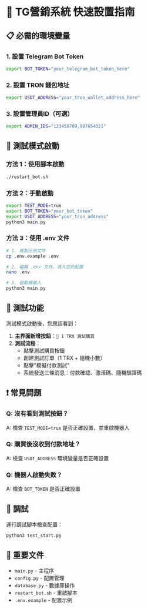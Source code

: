 # 🚀 TG營銷系統 快速設置指南

## 📋 必需的環境變量

### 1. 設置 Telegram Bot Token
```bash
export BOT_TOKEN="your_telegram_bot_token_here"
```

### 2. 設置 TRON 錢包地址
```bash
export USDT_ADDRESS="your_tron_wallet_address_here"
```

### 3. 設置管理員ID（可選）
```bash
export ADMIN_IDS="123456789,987654321"
```

## 🧪 測試模式啟動

### 方法 1：使用腳本啟動
```bash
./restart_bot.sh
```

### 方法 2：手動啟動
```bash
export TEST_MODE=true
export BOT_TOKEN="your_bot_token"
export USDT_ADDRESS="your_tron_address"
python3 main.py
```

### 方法 3：使用 .env 文件
```bash
# 1. 複製示例文件
cp .env.example .env

# 2. 編輯 .env 文件，填入您的配置
nano .env

# 3. 啟動機器人
python3 main.py
```

## 🧪 測試功能

測試模式啟動後，您應該看到：

1. **主界面新增按鈕**：`🧪 1 TRX 測試購買`
2. **測試流程**：
   - 點擊測試購買按鈕
   - 創建測試訂單（1 TRX + 隨機小數）
   - 點擊"模擬付款測試"
   - 系統發送三條消息：付款確認、激活碼、隨機驗證碼

## ❗ 常見問題

### Q: 沒有看到測試按鈕？
A: 檢查 `TEST_MODE=true` 是否正確設置，並重啟機器人

### Q: 購買後沒收到付款地址？
A: 檢查 `USDT_ADDRESS` 環境變量是否正確設置

### Q: 機器人啟動失敗？
A: 檢查 `BOT_TOKEN` 是否正確設置

## 🔧 調試

運行調試腳本檢查配置：
```bash
python3 test_start.py
```

## 📁 重要文件

- `main.py` - 主程序
- `config.py` - 配置管理
- `database.py` - 數據庫操作
- `restart_bot.sh` - 重啟腳本
- `.env.example` - 配置示例